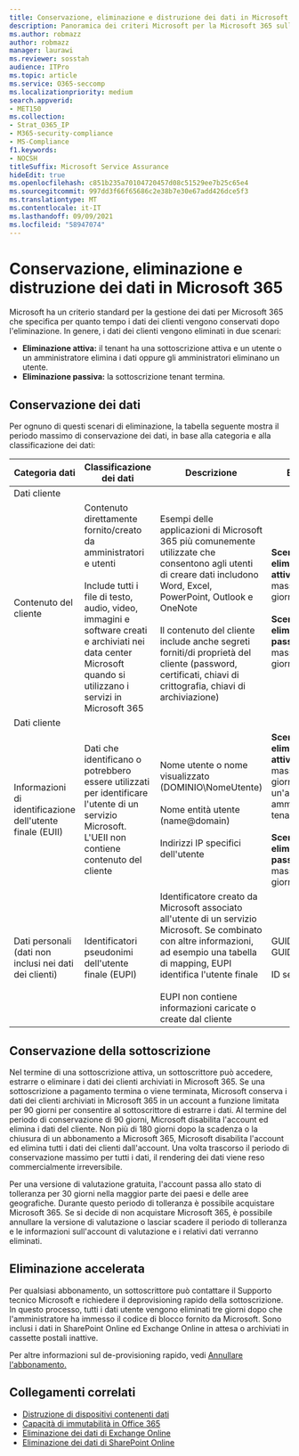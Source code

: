 ```yaml
---
title: Conservazione, eliminazione e distruzione dei dati in Microsoft 365
description: Panoramica dei criteri Microsoft per la Microsoft 365 sulla conservazione, l'eliminazione e la distruzione dei dati.
ms.author: robmazz
author: robmazz
manager: laurawi
ms.reviewer: sosstah
audience: ITPro
ms.topic: article
ms.service: O365-seccomp
ms.localizationpriority: medium
search.appverid:
- MET150
ms.collection:
- Strat_O365_IP
- M365-security-compliance
- MS-Compliance
f1.keywords:
- NOCSH
titleSuffix: Microsoft Service Assurance
hideEdit: true
ms.openlocfilehash: c851b235a70104720457d08c51529ee7b25c65e4
ms.sourcegitcommit: 997dd3f66f65686c2e38b7e30e67add426dce5f3
ms.translationtype: MT
ms.contentlocale: it-IT
ms.lasthandoff: 09/09/2021
ms.locfileid: "58947074"
---
```

# <a name="data-retention-deletion-and-destruction-in-microsoft-365"></a>Conservazione, eliminazione e distruzione dei dati in Microsoft 365

Microsoft ha un criterio standard per la gestione dei dati per Microsoft 365 che specifica per quanto tempo i dati dei clienti vengono conservati dopo l'eliminazione. In genere, i dati dei clienti vengono eliminati in due scenari:

- **Eliminazione attiva:** il tenant ha una sottoscrizione attiva e un utente o un amministratore elimina i dati oppure gli amministratori eliminano un utente.
- **Eliminazione passiva:** la sottoscrizione tenant termina.

## <a name="data-retention"></a>Conservazione dei dati

Per ognuno di questi scenari di eliminazione, la tabella seguente mostra il periodo massimo di conservazione dei dati, in base alla categoria e alla classificazione dei dati:

| Categoria dati | Classificazione dei dati | Descrizione | Esempi | Periodo di conservazione |
|-----------------|-----------------|-----------------|----------------------------------|-------------------------------|
| Dati cliente
 | Contenuto del cliente| Contenuto direttamente fornito/creato da amministratori e utenti <br><br> Include tutti i file di testo, audio, video, immagini e software creati e archiviati nei data center Microsoft quando si utilizzano i servizi in Microsoft 365 | Esempi delle applicazioni di Microsoft 365 più comunemente utilizzate che consentono agli utenti di creare dati includono Word, Excel, PowerPoint, Outlook e OneNote <br><br> Il contenuto del cliente include anche segreti forniti/di proprietà del cliente (password, certificati, chiavi di crittografia, chiavi di archiviazione) | **Scenario di eliminazione attiva:** al massimo 30 giorni <br><br> **Scenario di eliminazione passiva:** al massimo 180 giorni |
| Dati cliente
 | Informazioni di identificazione dell'utente finale (EUII) | Dati che identificano o potrebbero essere utilizzati per identificare l'utente di un servizio Microsoft. L'UEII non contiene contenuto del cliente | Nome utente o nome visualizzato (DOMINIO\NomeUtente) <br><br> Nome entità utente (name@domain) <br><br>  Indirizzi IP specifici dell'utente | **Scenario di eliminazione attiva:** al massimo 180 giorni (solo un'azione di amministratore tenant) <br><br> **Scenario di eliminazione passiva:** al massimo 180 giorni |
| Dati personali <br> (dati non inclusi nei dati dei clienti) | Identificatori pseudonimi dell'utente finale (EUPI) | Identificatore creato da Microsoft associato all'utente di un servizio Microsoft. Se combinato con altre informazioni, ad esempio una tabella di mapping, EUPI identifica l'utente finale <br><br> EUPI non contiene informazioni caricate o create dal cliente | GUID utente, GUID o SID <br><br> ID sessione | **Scenario di eliminazione attiva:** al massimo 30 giorni <br><br> **Scenario di eliminazione passiva:** al massimo 180 giorni |

## <a name="subscription-retention"></a>Conservazione della sottoscrizione

Nel termine di una sottoscrizione attiva, un sottoscrittore può accedere, estrarre o eliminare i dati dei clienti archiviati in Microsoft 365. Se una sottoscrizione a pagamento termina o viene terminata, Microsoft conserva i dati dei clienti archiviati in Microsoft 365 in un account a funzione limitata per 90 giorni per consentire al sottoscrittore di estrarre i dati. Al termine del periodo di conservazione di 90 giorni, Microsoft disabilita l'account ed elimina i dati del cliente. Non più di 180 giorni dopo la scadenza o la chiusura di un abbonamento a Microsoft 365, Microsoft disabilita l'account ed elimina tutti i dati dei clienti dall'account. Una volta trascorso il periodo di conservazione massimo per tutti i dati, il rendering dei dati viene reso commercialmente irreversibile.

Per una versione di valutazione gratuita, l'account passa allo stato di tolleranza per 30 giorni nella maggior parte dei paesi e delle aree geografiche. Durante questo periodo di tolleranza è possibile acquistare Microsoft 365. Se si decide di non acquistare Microsoft 365, è possibile annullare la versione di valutazione o lasciar scadere il periodo di tolleranza e le informazioni sull'account di valutazione e i relativi dati verranno eliminati.

## <a name="expedited-deletion"></a>Eliminazione accelerata

Per qualsiasi abbonamento, un sottoscrittore può contattare il Supporto tecnico Microsoft e richiedere il deprovisioning rapido della sottoscrizione. In questo processo, tutti i dati utente vengono eliminati tre giorni dopo che l'amministratore ha immesso il codice di blocco fornito da Microsoft. Sono inclusi i dati in SharePoint Online ed Exchange Online in attesa o archiviati in cassette postali inattive.

Per altre informazioni sul de-provisioning rapido, vedi [Annullare l'abbonamento.](/microsoft-365/commerce/subscriptions/cancel-your-subscription)

## <a name="related-links"></a>Collegamenti correlati

- [Distruzione di dispositivi contenenti dati](assurance-data-bearing-device-destruction.md)
- [Capacità di immutabilità in Office 365](assurance-data-immutability.md)
- [Eliminazione dei dati di Exchange Online](assurance-exchange-online-data-deletion.md)
- [Eliminazione dei dati di SharePoint Online](assurance-sharepoint-online-data-deletion.md)
